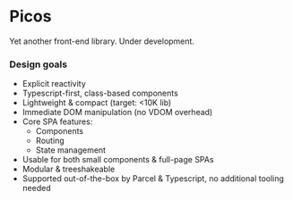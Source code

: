 # Picos
Yet another front-end library. Under development.

### Design goals

- Explicit reactivity
- Typescript-first, class-based components
- Lightweight & compact (target: <10K lib)
- Immediate DOM manipulation (no VDOM overhead)
- Core SPA features:
  - Components
  - Routing
  - State management
- Usable for both small components & full-page SPAs
- Modular & treeshakeable
- Supported out-of-the-box by Parcel & Typescript, no additional tooling needed
